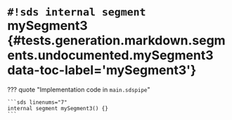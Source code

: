 # `#!sds internal segment` mySegment3 {#tests.generation.markdown.segments.undocumented.mySegment3 data-toc-label='mySegment3'}

??? quote "Implementation code in `main.sdspipe`"

    ```sds linenums="7"
    internal segment mySegment3() {}
    ```
